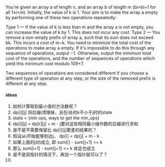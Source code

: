 You're given an array a of length n, and an array b of length m (bi>bi+1 for all 1≤i<m). Initially, the value of k is 1. Your aim is to make the array a empty by performing one of these two operations repeatedly:

Type 1 — If the value of k is less than m and the array a is not empty, you can increase the value of k by 1. This does not incur any cost.
Type 2 — You remove a non-empty prefix of array a, such that its sum does not exceed bk. This incurs a cost of m−k.
You need to minimize the total cost of the operations to make array a empty. If it's impossible to do this through any sequence of operations, output −1. Otherwise, output the minimum total cost of the operations, and the number of sequences of operations which yield this minimum cost modulo 109+7.

Two sequences of operations are considered different if you choose a different type of operation at any step, or the size of the removed prefix is different at any step.


#### ideas
1. 如何计算取到最小值的方法数呢？
2. dp[i][j] 将后缀i清理掉，且在i处的k不小于j时的state
3. state = {min ops, ways to get the min_ops}
4. dp[i][j] = dp[r][j] + m - j要对这些相同最小操作数的后缀进行求和 
5. 是不是不需要保留比 dp[i][j]更差的结果的？
6. 假设从i开始能够到达j， dp[i] = dp[j] + m - k
7. 如果上面的j对i成立, 即 sum[i] - sum[j+1] <= k
8. 那么 sum[i+1] - sum[j+1] <= k 肯定也成立
9. 是不是双指针的情况下，再加一个指针就可以了？
10. 